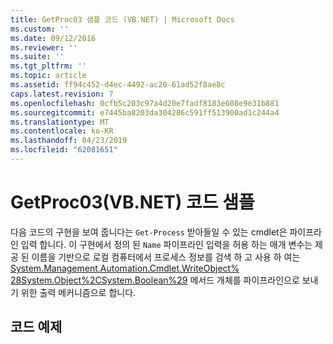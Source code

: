 ```yaml
---
title: GetProc03 샘플 코드 (VB.NET) | Microsoft Docs
ms.custom: ''
ms.date: 09/12/2016
ms.reviewer: ''
ms.suite: ''
ms.tgt_pltfrm: ''
ms.topic: article
ms.assetid: ff94c452-d4ec-4492-ac20-61ad52f8ae8c
caps.latest.revision: 7
ms.openlocfilehash: 0cfb5c203c97a4d20e7fadf8183e608e9e31b881
ms.sourcegitcommit: e7445ba8203da304286c591ff513900ad1c244a4
ms.translationtype: MT
ms.contentlocale: ko-KR
ms.lasthandoff: 04/23/2019
ms.locfileid: "62081651"
---
```

# <a name="getproc03-vbnet-sample-code"></a>GetProc03(VB.NET) 코드 샘플

다음 코드의 구현을 보여 줍니다는 `Get-Process` 받아들일 수 있는 cmdlet은 파이프라인 입력 합니다. 이 구현에서 정의 된 `Name` 파이프라인 입력을 허용 하는 매개 변수는 제공 된 이름을 기반으로 로컬 컴퓨터에서 프로세스 정보를 검색 하 고 사용 하 여는 [System.Management.Automation.Cmdlet.WriteObject% 28System.Object%2CSystem.Boolean%29](/dotnet/api/System.Management.Automation.Cmdlet.WriteObject%28System.Object%2CSystem.Boolean%29) 메서드 개체를 파이프라인으로 보내기 위한 출력 메커니즘으로 합니다.

## <a name="code-sample"></a>코드 예제

<!-- TODO!!!: review snippet reference  [!CODE [Msh_samplesgetproc03#getproc03vbAll](Msh_samplesgetproc03#getproc03vbAll)]  -->